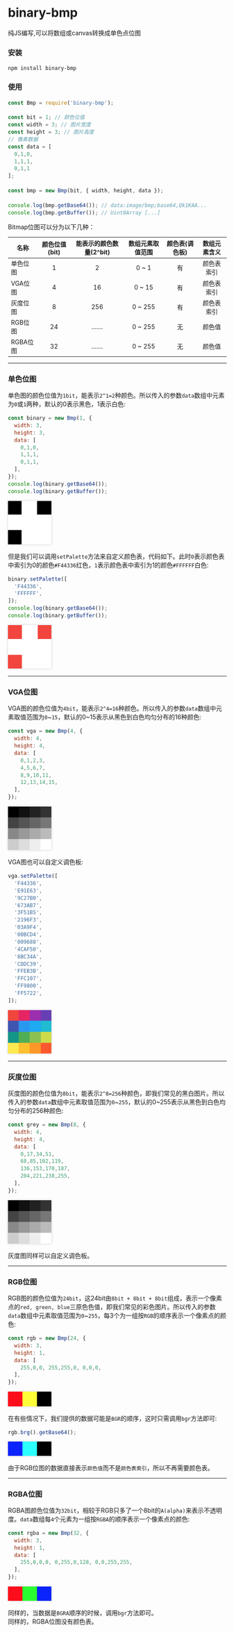 # binary-bmp
纯JS编写,可以将数组或canvas转换成单色点位图

### 安装

	npm install binary-bmp

### 使用
```javascript
const Bmp = require('binary-bmp');

const bit = 1; // 颜色位值
const width = 3; // 图片宽度
const height = 3; // 图片高度
// 像素数据
const data = [
  0,1,0,
  1,1,1,
  0,1,1
];

const bmp = new Bmp(bit, { width, height, data });

console.log(bmp.getBase64()); // data:image/bmp;base64,Qk1KAA...
console.log(bmp.getBuffer()); // Uint8Array [...]
```
Bitmap位图可以分为以下几种：

| 名称 | 颜色位值(bit) | 能表示的颜色数量(2^bit) | 数组元素取值范围 | 颜色表(调色板) | 数组元素含义 |
| --- | :-: | :-: | :-: | :-: | :-: |
| 单色位图  | 1  | 2       | 0 ~ 1   | 有 | 颜色表索引 |
| VGA位图  | 4  | 16      | 0 ~ 15  | 有 | 颜色表索引 |
| 灰度位图  | 8  | 256     | 0 ~ 255 | 有 | 颜色表索引 |
| RGB位图  | 24 | ....... | 0 ~ 255 | 无 | 颜色值 |
| RGBA位图 | 32 | ....... | 0 ~ 255 | 无 | 颜色值 |

----
### 单色位图

单色图的颜色位值为`1bit`，能表示`2^1=2`种颜色。所以传入的参数`data`数组中元素为`0`或`1`两种，默认的0表示黑色，1表示白色:

```javascript
const binary = new Bmp(1, {
  width: 3,
  height: 3,
  data: [
    0,1,0,
    1,1,1,
    0,1,1,
  ],
});
console.log(binary.getBase64());
console.log(binary.getBuffer());
```
<img alt="1-bit-binary.bmp" src="./examples/outputs/readme/1-bit-binary.png" width="100" style="box-shadow: 0 0 5px #CCC;" />


但是我们可以调用`setPalette`方法来自定义颜色表，代码如下。此时`0`表示颜色表中索引为0的颜色`#F44336`红色，`1`表示颜色表中索引为1的颜色`#FFFFFF`白色:

```javascript
binary.setPalette([
  'F44336',
  'FFFFFF',
]);
console.log(binary.getBase64());
console.log(binary.getBuffer());
```
<img alt="1-bit-binary-palette.bmp" src="./examples/outputs/readme/1-bit-binary-palette.png" width="100" style="box-shadow: 0 0 5px #CCC;" />

----
### VGA位图
VGA图的颜色位值为`4bit`，能表示`2^4=16`种颜色。所以传入的参数`data`数组中元素取值范围为`0`~`15`，默认的0~15表示从黑色到白色均匀分布的16种颜色:

```javascript
const vga = new Bmp(4, {
  width: 4,
  height: 4,
  data: [
    0,1,2,3,
    4,5,6,7,
    8,9,10,11,
    12,13,14,15,
  ],
});
```
<img alt="4-bit-vga.bmp" src="./examples/outputs/readme/4-bit-vga.png" width="100" style="box-shadow: 0 0 5px #CCC;" />

VGA图也可以自定义调色板:

```javascript
vga.setPalette([
  'F44336',
  'E91E63',
  '9C27B0',
  '673AB7',
  '3F51B5',
  '2196F3',
  '03A9F4',
  '00BCD4',
  '009688',
  '4CAF50',
  '8BC34A',
  'CDDC39',
  'FFEB3B',
  'FFC107',
  'FF9800',
  'FF5722',
]);
```
<img alt="4-bit-vga-palette.bmp" src="./examples/outputs/readme/4-bit-vga-palette.png" width="100" style="box-shadow: 0 0 5px #CCC;" />

---
### 灰度位图

灰度图的颜色位值为`8bit`，能表示`2^8=256`种颜色，即我们常见的黑白图片。所以传入的参数`data`数组中元素取值范围为`0`~`255`，默认的0~255表示从黑色到白色均匀分布的256种颜色:

```javascript
const grey = new Bmp(8, {
  width: 4,
  height: 4,
  data: [
    0,17,34,51,
    68,85,102,119,
    136,153,170,187,
    204,221,238,255,
  ],
});
```
<img alt="8-bit-grey.bmp" src="./examples/outputs/readme/8-bit-grey.png" width="100" style="box-shadow: 0 0 5px #CCC;" />

灰度图同样可以自定义调色板。

---
### RGB位图
RGB图的颜色位值为`24bit`，这24bit由`8bit + 8bit + 8bit`组成，表示一个像素点的`red, green, blue`三原色色值，即我们常见的彩色图片。所以传入的参数`data`数组中元素取值范围为`0`~`255`，每3个为一组按`RGB`的顺序表示一个像素点的颜色:

```javascript
const rgb = new Bmp(24, {
  width: 3,
  height: 1,
  data: [
    255,0,0, 255,255,0, 0,0,0,
  ],
});
```
<img alt="24-bit-rgb.bmp" src="./examples/outputs/readme/24-bit-rgb.png" width="100" style="box-shadow: 0 0 5px #CCC;" />

在有些情况下，我们提供的数据可能是`BGR`的顺序，这时只需调用`bgr`方法即可:

```javascript
rgb.brg().getBase64();
```
<img alt="24-bit-bgr.bmp" src="./examples/outputs/readme/24-bit-bgr.png" width="100" style="box-shadow: 0 0 5px #CCC;" />

由于RGB位图的数据直接表示`颜色值`而不是`颜色表索引`，所以不再需要颜色表。

---
### RGBA位图

RGBA图颜色位值为`32bit`，相较于RGB只多了一个8bit的`A(alpha)`来表示不透明度。`data`数组每`4`个元素为一组按`RGBA`的顺序表示一个像素点的颜色:

```javascript
const rgba = new Bmp(32, {
  width: 3,
  height: 1,
  data: [
    255,0,0,0, 0,255,0,128, 0,0,255,255,
  ],
});
```
<img alt="32-bit-rgba.bmp" src="./examples/outputs/readme/32-bit-rgba.png" width="100" style="box-shadow: 0 0 5px #CCC;" />

同样的，当数据是`BGRA`顺序的时候，调用`bgr`方法即可。<br>
同样的，RGBA位图没有颜色表。
